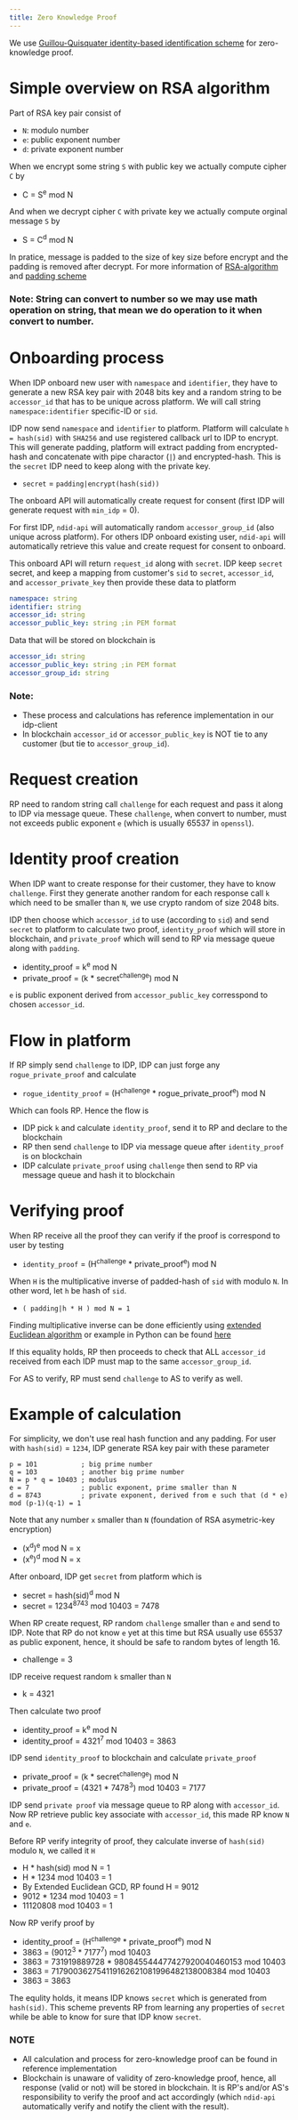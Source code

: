 ```yaml
---
title: Zero Knowledge Proof
---
```


We use [Guillou-Quisquater identity-based identification scheme](https://flylib.com/books/en/3.230.1.96/1/) for zero-knowledge proof.

# Simple overview on RSA algorithm

Part of RSA key pair consist of
* `N`: modulo number
* `e`: public exponent number
* `d`: private exponent number

When we encrypt some string `S` with public key we actually compute cipher `C` by
* C = S<sup>e</sup> mod N

And when we decrypt cipher `C` with private key we actually compute orginal message `S` by
* S = C<sup>d</sup> mod N


In pratice, message is padded to the size of key size before encrypt and the padding is removed after decrypt. For more information of [RSA-algorithm](https://en.wikipedia.org/wiki/RSA_(cryptosystem)) and [padding scheme](https://tools.ietf.org/html/rfc2313)

### Note: String can convert to number so we may use math operation on string, that mean we do operation to it when convert to number.

# Onboarding process

When IDP onboard new user with `namespace` and `identifier`, they have to generate a new RSA key pair with 2048 bits key and a random string to be `accessor_id` that has to be unique across platform.
We will call string `namespace:identifier` specific-ID or `sid`.

IDP now send `namespace` and `identifier` to platform.
Platform will calculate `h = hash(sid)` with `SHA256` and use registered callback url to IDP to encrypt. This will generate padding, platform will extract padding from encrypted-hash and concatenate with pipe charactor (`|`) and encrypted-hash.
This is the `secret` IDP need to keep along with the private key. 

* `secret` = `padding|encrypt(hash(sid))`

The onboard API will automatically create request for consent (first IDP will generate request with `min_idp` = 0).

For first IDP, `ndid-api` will automatically random `accessor_group_id` (also unique across platform).
For others IDP onboard existing user, `ndid-api` will automatically retrieve this value and create request for consent to onboard.

This onboard API will return `request_id` along with `secret`.
IDP keep `secret` secret, and keep a mapping from customer's `sid` to `secret`, `accessor_id`, and `accessor_private_key` then provide these data to platform
```yaml
namespace: string
identifier: string
accessor_id: string
accessor_public_key: string ;in PEM format
``` 

Data that will be stored on blockchain is
```yaml
accessor_id: string
accessor_public_key: string ;in PEM format
accessor_group_id: string
``` 

### Note: 
* These process and calculations has reference implementation in our idp-client
* In blockchain `accessor_id` or `accessor_public_key` is NOT tie to any customer (but tie to `accessor_group_id`).

# Request creation

RP need to random string call `challenge` for each request and pass it along to IDP via message queue. These `challenge`, when convert to number, must not exceeds public exponent `e` (which is usually 65537 in `openssl`).

# Identity proof creation

When IDP want to create response for their customer, they have to know `challenge`. First they generate another random for each response call `k`
which need to be smaller than `N`, we use crypto random of size 2048 bits.

IDP then choose which `accessor_id` to use (according to `sid`) and send `secret` to platform to calculate two proof, `identity_proof` which will store in blockchain, and `private_proof` which will send to RP via message queue along with `padding`.

* identity_proof = k<sup>e</sup> mod N
* private_proof = (k * secret<sup>challenge</sup>) mod N

`e` is public exponent derived from `accessor_public_key` corresspond to chosen `accessor_id`.

# Flow in platform

If RP simply send `challenge` to IDP, IDP can just forge any `rogue_private_proof` and calculate 
* `rogue_identity_proof` = (H<sup>challenge</sup> * rogue_private_proof<sup>e</sup>) mod N

Which can fools RP. Hence the flow is
* IDP pick `k` and calculate `identity_proof`, send it to RP and declare to the blockchain
* RP then send `challenge` to IDP via message queue after `identity_proof` is on blockchain
* IDP calculate `private_proof` using `challenge` then send to RP via message queue and hash it to blockchain


# Verifying proof

When RP receive all the proof they can verify if the proof is correspond to user by testing

* `identity_proof` = (H<sup>challenge</sup> * private_proof<sup>e</sup>) mod N

When `H` is the multiplicative inverse of padded-hash of `sid` with modulo `N`. In other word, let `h` be hash of `sid`.
* `( padding|h * H ) mod N = 1`

Finding multiplicative inverse can be done efficiently using [extended Euclidean algorithm](https://en.wikipedia.org/wiki/Extended_Euclidean_algorithm) or example in Python can be found [here](https://stackoverflow.com/questions/4798654/modular-multiplicative-inverse-function-in-python)

If this equality holds, RP then proceeds to check that ALL `accessor_id` received from each IDP must map to the same `accessor_group_id`.

For AS to verify, RP must send `challenge` to AS to verify as well.

# Example of calculation
For simplicity, we don't use real hash function and any padding.
For user with `hash(sid)` = `1234`, IDP generate RSA key pair with these parameter
```
p = 101           ; big prime number
q = 103           ; another big prime number
N = p * q = 10403 ; modulus
e = 7             ; public exponent, prime smaller than N
d = 8743          ; private exponent, derived from e such that (d * e) mod (p-1)(q-1) = 1
```

Note that any number `x` smaller than `N` (foundation of RSA asymetric-key encryption)
* (x<sup>d</sup>)<sup>e</sup> mod N = x
* (x<sup>e</sup>)<sup>d</sup> mod N = x

After onboard, IDP get `secret` from platform which is
* secret = hash(sid)<sup>d</sup> mod N
* secret = 1234<sup>8743</sup> mod 10403 = 7478

When RP create request, RP random `challenge` smaller than `e` and send to IDP. Note that RP do not know `e` yet at this time but RSA usually use 65537 as public exponent, hence, it should be safe to random bytes of length 16.
* challenge = 3

IDP receive request random `k` smaller than `N` 
* k = 4321

Then calculate two proof
* identity_proof = k<sup>e</sup> mod N
* identity_proof = 4321<sup>7</sup> mod 10403 = 3863

IDP send `identity_proof` to blockchain and calculate `private_proof`
* private_proof = (k * secret<sup>challenge</sup>) mod N
* private_proof = (4321 * 7478<sup>3</sup>) mod 10403 = 7177

IDP send `private proof` via message queue to RP along with `accessor_id`. Now RP retrieve public key associate with `accessor_id`, this made RP know `N` and `e`.

Before RP verify integrity of proof, they calculate inverse of `hash(sid)` modulo `N`, we called it `H`
* H * hash(sid) mod N = 1
* H * 1234 mod 10403 = 1
* By Extended Euclidean GCD, RP found H = 9012
* 9012 * 1234 mod 10403 = 1
* 11120808 mod 10403 = 1

Now RP verify proof by
* identity_proof = (H<sup>challenge</sup> * private_proof<sup>e</sup>) mod N
* 3863 = (9012<sup>3</sup> * 7177<sup>7</sup>) mod 10403
* 3863 = 731919889728 * 980845544477427920040460153 mod 10403
* 3863 = 717900362754119162621081996482138008384 mod 10403
* 3863 = 3863

The equlity holds, it means IDP knows `secret` which is generated from `hash(sid)`. This scheme prevents RP from learning any properties of `secret` while be able to know for sure that IDP know `secret`.

### NOTE
* All calculation and process for zero-knowledge proof can be found in reference implementation
* Blockchain is unaware of validity of zero-knowledge proof, hence, all response (valid or not) will be stored in blockchain.
It is RP's and/or AS's responsibility to verify the proof and act accordingly (which `ndid-api` automatically verify and notify the client with the result).
